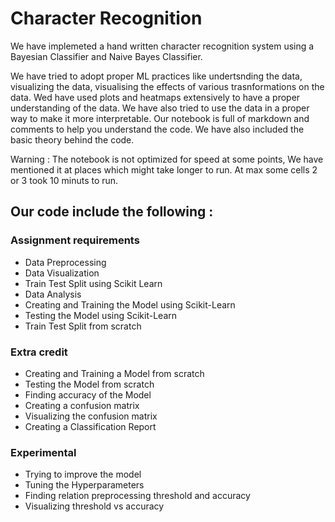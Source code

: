 # Character Recognition

We have implemeted a hand written character recognition system using a Bayesian Classifier and Naive Bayes Classifier.

We have tried to adopt proper ML practices like undertsnding the data, visualizing the data, visualising the effects of various trasnformations on the data. Wed have used plots and heatmaps extensively to have a proper understanding of the data. We have also tried to use the data in a proper way to make it more interpretable. Our notebook is full of markdown and comments to help you understand the code. We have also included the basic theory behind the code.

Warning : The notebook is not optimized for speed at some points, We have mentioned it at places which might take longer to run. At max some cells 2 or 3 took 10 minuts to run.

## Our code include the following :

### Assignment requirements

- Data Preprocessing
- Data Visualization
- Train Test Split using Scikit Learn
- Data Analysis
- Creating and Training the Model using Scikit-Learn
- Testing the Model using Scikit-Learn
- Train Test Split from scratch

### Extra credit

- Creating and Training a Model from scratch
- Testing the Model from scratch
- Finding accuracy of the Model
- Creating a confusion matrix
- Visualizing the confusion matrix
- Creating a Classification Report

### Experimental

- Trying to improve the model
- Tuning the Hyperparameters
- Finding relation preprocessing threshold and accuracy
- Visualizing threshold vs accuracy
